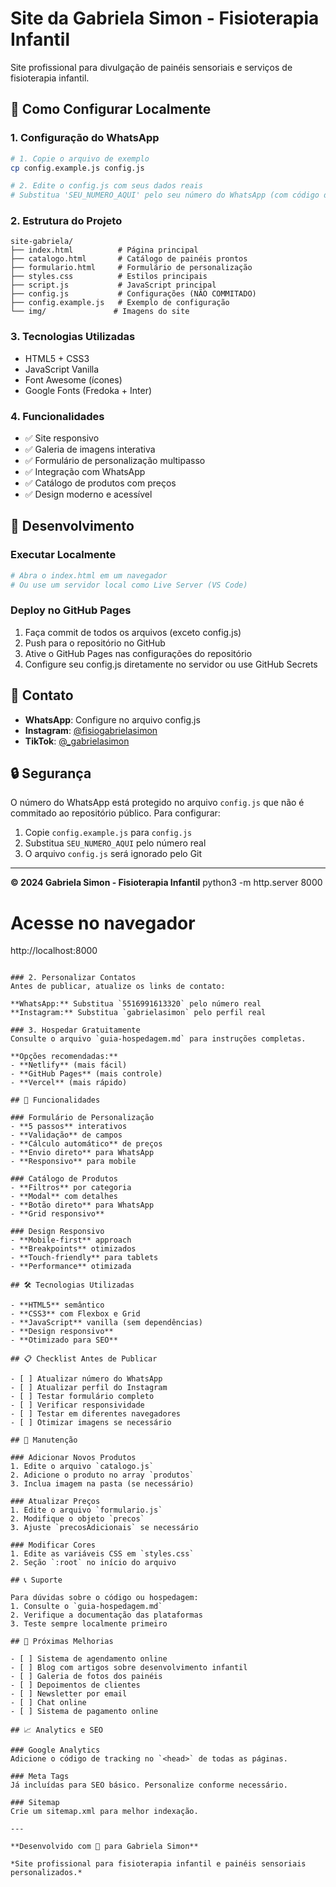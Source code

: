 # Site da Gabriela Simon - Fisioterapia Infantil

Site profissional para divulgação de painéis sensoriais e serviços de fisioterapia infantil.

## 🚀 Como Configurar Localmente

### 1. **Configuração do WhatsApp**
```bash
# 1. Copie o arquivo de exemplo
cp config.example.js config.js

# 2. Edite o config.js com seus dados reais
# Substitua 'SEU_NUMERO_AQUI' pelo seu número do WhatsApp (com código do país)
```

### 2. **Estrutura do Projeto**
```
site-gabriela/
├── index.html          # Página principal
├── catalogo.html       # Catálogo de painéis prontos
├── formulario.html     # Formulário de personalização
├── styles.css          # Estilos principais
├── script.js           # JavaScript principal
├── config.js           # Configurações (NÃO COMMITADO)
├── config.example.js   # Exemplo de configuração
└── img/               # Imagens do site
```

### 3. **Tecnologias Utilizadas**
- HTML5 + CSS3
- JavaScript Vanilla
- Font Awesome (ícones)
- Google Fonts (Fredoka + Inter)

### 4. **Funcionalidades**
- ✅ Site responsivo
- ✅ Galeria de imagens interativa
- ✅ Formulário de personalização multipasso
- ✅ Integração com WhatsApp
- ✅ Catálogo de produtos com preços
- ✅ Design moderno e acessível

## 🔧 Desenvolvimento

### Executar Localmente
```bash
# Abra o index.html em um navegador
# Ou use um servidor local como Live Server (VS Code)
```

### Deploy no GitHub Pages
1. Faça commit de todos os arquivos (exceto config.js)
2. Push para o repositório no GitHub
3. Ative o GitHub Pages nas configurações do repositório
4. Configure seu config.js diretamente no servidor ou use GitHub Secrets

## 📱 Contato

- **WhatsApp**: Configure no arquivo config.js
- **Instagram**: [@fisiogabrielasimon](https://instagram.com/fisiogabrielasimon)
- **TikTok**: [@_gabrielasimon](https://tiktok.com/@_gabrielasimon)

## 🔒 Segurança

O número do WhatsApp está protegido no arquivo `config.js` que não é commitado ao repositório público. Para configurar:

1. Copie `config.example.js` para `config.js`
2. Substitua `SEU_NUMERO_AQUI` pelo número real
3. O arquivo `config.js` será ignorado pelo Git

---

**© 2024 Gabriela Simon - Fisioterapia Infantil**
python3 -m http.server 8000

# Acesse no navegador
http://localhost:8000
```

### 2. Personalizar Contatos
Antes de publicar, atualize os links de contato:

**WhatsApp:** Substitua `5516991613320` pelo número real
**Instagram:** Substitua `gabrielasimon` pelo perfil real

### 3. Hospedar Gratuitamente
Consulte o arquivo `guia-hospedagem.md` para instruções completas.

**Opções recomendadas:**
- **Netlify** (mais fácil)
- **GitHub Pages** (mais controle)
- **Vercel** (mais rápido)

## 📱 Funcionalidades

### Formulário de Personalização
- **5 passos** interativos
- **Validação** de campos
- **Cálculo automático** de preços
- **Envio direto** para WhatsApp
- **Responsivo** para mobile

### Catálogo de Produtos
- **Filtros** por categoria
- **Modal** com detalhes
- **Botão direto** para WhatsApp
- **Grid responsivo**

### Design Responsivo
- **Mobile-first** approach
- **Breakpoints** otimizados
- **Touch-friendly** para tablets
- **Performance** otimizada

## 🛠️ Tecnologias Utilizadas

- **HTML5** semântico
- **CSS3** com Flexbox e Grid
- **JavaScript** vanilla (sem dependências)
- **Design responsivo**
- **Otimizado para SEO**

## 📋 Checklist Antes de Publicar

- [ ] Atualizar número do WhatsApp
- [ ] Atualizar perfil do Instagram
- [ ] Testar formulário completo
- [ ] Verificar responsividade
- [ ] Testar em diferentes navegadores
- [ ] Otimizar imagens se necessário

## 🔧 Manutenção

### Adicionar Novos Produtos
1. Edite o arquivo `catalogo.js`
2. Adicione o produto no array `produtos`
3. Inclua imagem na pasta (se necessário)

### Atualizar Preços
1. Edite o arquivo `formulario.js`
2. Modifique o objeto `precos`
3. Ajuste `precosAdicionais` se necessário

### Modificar Cores
1. Edite as variáveis CSS em `styles.css`
2. Seção `:root` no início do arquivo

## 📞 Suporte

Para dúvidas sobre o código ou hospedagem:
1. Consulte o `guia-hospedagem.md`
2. Verifique a documentação das plataformas
3. Teste sempre localmente primeiro

## 🎯 Próximas Melhorias

- [ ] Sistema de agendamento online
- [ ] Blog com artigos sobre desenvolvimento infantil
- [ ] Galeria de fotos dos painéis
- [ ] Depoimentos de clientes
- [ ] Newsletter por email
- [ ] Chat online
- [ ] Sistema de pagamento online

## 📈 Analytics e SEO

### Google Analytics
Adicione o código de tracking no `<head>` de todas as páginas.

### Meta Tags
Já incluídas para SEO básico. Personalize conforme necessário.

### Sitemap
Crie um sitemap.xml para melhor indexação.

---

**Desenvolvido com 💜 para Gabriela Simon**

*Site profissional para fisioterapia infantil e painéis sensoriais personalizados.*

